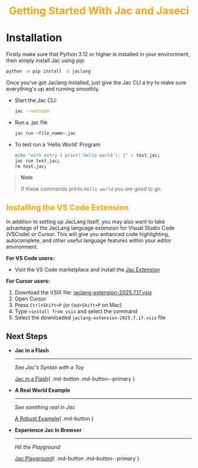 <h1 style="color: orange; font-weight: bold; text-align: center;">Getting Started With Jac and Jaseci</h1>

# Installation

Firstly make sure that Python 3.12 or higher is installed in your environment, then simply install Jac using pip:

```bash
python -m pip install -U jaclang
```

Once you've got Jaclang installed, just give the Jac CLI a try to make sure everything's up and running smoothly.

- Start the Jac CLI:
    ```bash
    jac --version
    ```
- Run a .jac file
    ```bash
    jac run <file_name>.jac
    ```
- To test run a 'Hello World' Program
    ```bash
    echo "with entry { print('Hello world'); }" > test.jac;
    jac run test.jac;
    rm test.jac;
    ```
> **Note**
>
> If these commands prints ```Hello world``` you are good to go.

## <span style="color: orange">Installing the VS Code Extension</span>

In addition to setting up JacLang itself, you may also want to take advantage of the JacLang language extension for Visual Studio Code (VSCode) or Cursor. This will give you enhanced code highlighting, autocomplete, and other useful language features within your editor environment.

**For VS Code users:**
- Visit the VS Code marketplace and install the [Jac Extension](https://marketplace.visualstudio.com/items?itemName=jaseci-labs.jaclang-extension)

**For Cursor users:**
1. Download the VSIX file: [jaclang-extension-2025.7.17.vsix](../../jac/support/vscode_ext/jac/jaclang-extension-2025.7.17.vsix)
2. Open Cursor
3. Press `Ctrl+Shift+P` (or `Cmd+Shift+P` on Mac)
4. Type `>install from vsix` and select the command
5. Select the downloaded `jaclang-extension-2025.7.17.vsix` file

## Next Steps

<div class="grid cards" markdown>

-   __Jac in a Flash__

    ---

    *See Jac's Syntax with a Toy*

    [Jac in a Flash](jac_in_a_flash.md){ .md-button .md-button--primary }

-   __A Real World Example__

    ---

    *See somthing real in Jac*

    <!-- [:octicons-arrow-right-24: Getting started](#) -->

    [A Robust Example](examples/littleX/tutorial.md){ .md-button }

-   __Experience Jac in Browser__

    ---

    *Hit the Playground*

    [Jac Playground](../playground/index.html){ .md-button .md-button--primary }

</div>

